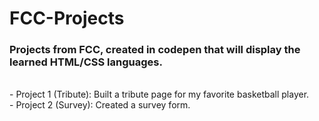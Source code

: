 # FCC-Projects
### Projects from FCC, created in codepen that will display the learned HTML/CSS languages.
<br>
- Project 1 (Tribute): Built a tribute page for my favorite basketball player.<br>
- Project 2 (Survey): Created a survey form.
